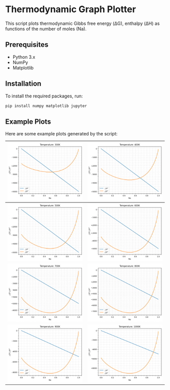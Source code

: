 # Thermodynamic Graph Plotter

This script plots thermodynamic Gibbs free energy (ΔG), enthalpy (ΔH) as functions of the number of moles (Na).

## Prerequisites

- Python 3.x
- NumPy
- Matplotlib

## Installation

To install the required packages, run:

```bash
pip install numpy matplotlib jupyter
```

## Example Plots

Here are some example plots generated by the script:

| ![Image 1](images/image0.png) | ![Image 2](images/image1.png) |
|-------------------------------|-------------------------------|
| ![Image 3](images/image2.png) | ![Image 4](images/image3.png) |
| ![Image 5](images/image4.png) | ![Image 6](images/image5.png) |
| ![Image 7](images/image6.png) | ![Image 8](images/image7.png) |